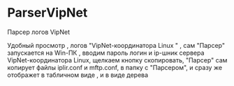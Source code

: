 # ParserVipNet
Парсер логов VipNet

Удобный просмотр , логов "VipNet-координатора Linux "  , 
сам "Парсер" запускается на Win-ПК , вводим пароль логин и ip-шник сервера VipNet-координатора Linux,
щелкаем кнопку скопировать, "Парсер" сам копирует файлы iplir.conf и mftp.conf, в папку с "Парсером", и сразу же отображет в табличном виде , и в виде дерева
